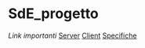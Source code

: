 # SdE_progetto
 *Link importanti*
  [Server](rcomp_server.c)
  [Client](rcomp_client.c)
  [Specifiche](Progetto_SdE_2023_2024.pdf)
